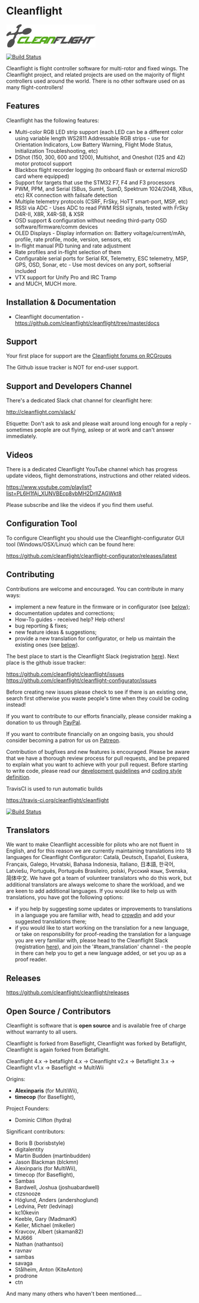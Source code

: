 # Cleanflight
![Cleanflight](docs/assets/cleanflight/cleanflight-logo-light-wide-1-240px.jpg)

[![Build Status](https://travis-ci.com/cleanflight/cleanflight.svg?branch=master)](https://travis-ci.com/cleanflight/cleanflight)

Cleanflight is flight controller software for multi-rotor and fixed wings.  The Cleanflight project, and related projects are
used on the majority of flight controllers used around the world.  There is no other software used on as many flight-controllers!

## Features

Cleanflight has the following features:

* Multi-color RGB LED strip support (each LED can be a different color using variable length WS2811 Addressable RGB strips - use for Orientation Indicators, Low Battery Warning, Flight Mode Status, Initialization Troubleshooting, etc)
* DShot (150, 300, 600 and 1200), Multishot, and Oneshot (125 and 42) motor protocol support
* Blackbox flight recorder logging (to onboard flash or external microSD card where equipped)
* Support for targets that use the STM32 F7, F4 and F3 processors
* PWM, PPM, and Serial (SBus, SumH, SumD, Spektrum 1024/2048, XBus, etc) RX connection with failsafe detection
* Multiple telemetry protocols (CSRF, FrSky, HoTT smart-port, MSP, etc)
* RSSI via ADC - Uses ADC to read PWM RSSI signals, tested with FrSky D4R-II, X8R, X4R-SB, & XSR
* OSD support & configuration without needing third-party OSD software/firmware/comm devices
* OLED Displays - Display information on: Battery voltage/current/mAh, profile, rate profile, mode, version, sensors, etc
* In-flight manual PID tuning and rate adjustment
* Rate profiles and in-flight selection of them
* Configurable serial ports for Serial RX, Telemetry, ESC telemetry, MSP, GPS, OSD, Sonar, etc - Use most devices on any port, softserial included
* VTX support for Unify Pro and IRC Tramp
* and MUCH, MUCH more.

## Installation & Documentation

* Cleanflight documentation - https://github.com/cleanflight/cleanflight/tree/master/docs

## Support

Your first place for support are the [Cleanflight forums on RCGroups](https://www.rcgroups.com/forums/showthread.php?2249574-Cleanflight-firmware-for-STM32F3-based-FCBs-Check-First-Post-Please!!)

The Github issue tracker is NOT for end-user support.

## Support and Developers Channel

There's a dedicated Slack chat channel for cleanflight here:

http://cleanflight.com/slack/

Etiquette: Don't ask to ask and please wait around long enough for a reply - sometimes people are out flying, asleep or at work and can't answer immediately.

## Videos

There is a dedicated Cleanflight YouTube channel which has progress update videos, flight demonstrations, instructions and other related videos.

https://www.youtube.com/playlist?list=PL6H1fAj_XUNVBEcp8vbMH2DrllZAGWkt8

Please subscribe and like the videos if you find them useful.

## Configuration Tool

To configure Cleanflight you should use the Cleanflight-configurator GUI tool (Windows/OSX/Linux) which can be found here:

https://github.com/cleanflight/cleanflight-configurator/releases/latest

## Contributing

Contributions are welcome and encouraged. You can contribute in many ways:

* implement a new feature in the firmware or in configurator (see [below](#Developers));
* documentation updates and corrections;
* How-To guides - received help? Help others!
* bug reporting & fixes;
* new feature ideas & suggestions;
* provide a new translation for configurator, or help us maintain the existing ones (see [below](#Translators)).

The best place to start is the Cleanflight Slack (registration [here](http://cleanflight.com/slack/)). Next place is the github issue tracker:

https://github.com/cleanflight/cleanflight/issues
https://github.com/cleanflight/cleanflight-configurator/issues

Before creating new issues please check to see if there is an existing one, search first otherwise you waste people's time when they could be coding instead!

If you want to contribute to our efforts financially, please consider making a donation to us through [PayPal](https://paypal.me/cleanflight).

If you want to contribute financially on an ongoing basis, you should consider becoming a patron for us on [Patreon](https://www.patreon.com/cleanflight).

Contribution of bugfixes and new features is encouraged. Please be aware that we have a thorough review process for pull requests, and be prepared to explain what you want to achieve with your pull request.
Before starting to write code, please read our [development guidelines](docs/development/Development.md ) and [coding style definition](docs/development/CodingStyle.md).

TravisCI is used to run automatic builds

https://travis-ci.org/cleanflight/cleanflight

[![Build Status](https://travis-ci.com/cleanflight/cleanflight.svg?branch=master)](https://travis-ci.com/cleanflight/cleanflight)

## Translators

We want to make Cleanflight accessible for pilots who are not fluent in English, and for this reason we are currently maintaining translations into 18 languages for Cleanflight Configurator: Català, Deutsch, Español, Euskera, Français, Galego, Hrvatski, Bahasa Indonesia, Italiano, 日本語, 한국어, Latviešu, Português, Português Brasileiro, polski, Русский язык, Svenska, 简体中文.
We have got a team of volunteer translators who do this work, but additional translators are always welcome to share the workload, and we are keen to add additional languages. If you would like to help us with translations, you have got the following options:
- if you help by suggesting some updates or improvements to translations in a language you are familiar with, head to [crowdin](https://crowdin.com/project/cleanflight-configurator) and add your suggested translations there;
- if you would like to start working on the translation for a new language, or take on responsibility for proof-reading the translation for a language you are very familiar with, please head to the Cleanflight Slack (registration [here](http://cleanflight.com/slack/)), and join the '#team\_translation' channel - the people in there can help you to get a new language added, or set you up as a proof reader.

## Releases

https://github.com/cleanflight/cleanflight/releases

## Open Source / Contributors

Cleanflight is software that is **open source** and is available free of charge without warranty to all users.

Cleanflight is forked from Baseflight, Cleanflight was forked by Betaflight, Cleanflight is again forked from Betaflight.

Cleanflight 4.x -> betaflight 4.x -> Cleanflight v2.x -> Betaflight 3.x -> Cleanflight v1.x -> Baseflight -> MultiWii

Origins:
* **Alexinparis** (for MultiWii),
* **timecop** (for Baseflight),

Project Founders:
* Dominic Clifton (hydra)

Significant contributors:
* Boris B (borisbstyle)
* digitalentity
* Martin Budden (martinbudden)
* Jason Blackman (blckmn)
* Alexinparis (for MultiWii),
* timecop (for Baseflight),
* Sambas
* Bardwell, Joshua (joshuabardwell)
* ctzsnooze
* Höglund, Anders (andershoglund)
* Ledvina, Petr (ledvinap)
* kc10kevin
* Keeble, Gary (MadmanK)
* Keller, Michael (mikeller)
* Kravcov, Albert (skaman82)
* MJ666
* Nathan (nathantsoi)
* ravnav
* sambas
* savaga
* Stålheim, Anton (KiteAnton)
* prodrone
* ctn

And many many others who haven't been mentioned....

